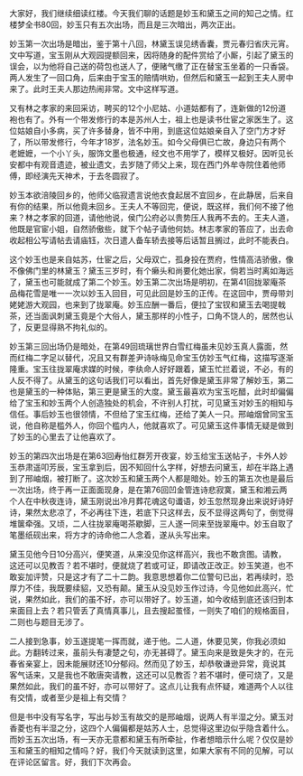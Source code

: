 
大家好，我们继续细读红楼。今天我们聊的话题是妙玉和黛玉之间的知己之情。红楼梦全书80回，妙玉只有五次出场，而且是三次暗出，两次正出。

妙玉第一次出场是暗出，鉴于第十八回，林黛玉误见绣香囊，贾元春归省庆元宵。文中写道，宝玉刚从大观园提额回来，因将随身的配件赏给了小厮，引起了黛玉的误会，以为他将自己送的荷包也送人了，便赌气缴了正在替宝玉坐着的一只香袋。两人发生了一回口角，后来由于宝玉的赔情哄劝，但然后和黛玉一起到王夫人房中来了。此时王夫人那边热闹非常。文中这样写道。

又有林之孝家的来回采访，聘买的12个小尼姑、小道姑都有了，连新做的12份道袍也有了。外有一个带发修行的本是苏州人士，祖上也是读书仕宦之家医生了。这位姑娘自小多病，买了许多替身，皆不中用，到底这位姑娘亲自入了空门方才好了，所以带发修行，今年才18岁，法名妙玉。如今父母俱已亡故，身边只有两个老嬷嬷，一个小丫头，服饰文墨也极通，经文也不用学了，模样又极好。因听见长安都中有观音遗迹，被业遗文，去岁随了师父上来，现在西门外牟寺院住着他师傅，即经演先天神术，于去冬圆寂了。

妙玉本欲涪陵回乡的，他师父临寂遗言说他衣食起居不宜回乡，在此静居，后来自有你的结果，所以他竟未回乡。王夫人不等回完，便说，既这样，我们何不接了他来？林之孝家的回道，请他他说，侯门公府必以贵势压人我再不去的。王夫人道，他既是官宦小姐，自然骄傲些，就下个帖子请他何妨。林志孝家的答应了，出去命收起相公写请帖去请庙钰，次日遣人备车轿去接等后话暂且搁过，此时不能表白。

这个妙玉也是来自姑苏，仕宦之后，父母双亡，孤身投在贾府，性情高洁骄傲，像不像佛门里的林黛玉？黛玉三岁时，有个癞头和尚要化她出家，倘若当时离如海远了，黛玉也可能就成了第二个妙玉。妙玉第二次出场是明初，在第41回拢翠庵茶品梅花雪是唯一一次以妙玉入回目，可见此回是妙玉的正传。在这回中，贾母带刘姥姥游大观园，也来到了拢翠庵。妙玉应酬一番后，便拉了宝钗和黛玉去喝提戟茶，还当面讽刺黛玉竟是个大俗人，黛玉那样的小性子，口角不饶人的，居然也认了，反更显得熟不拘礼似的。

妙玉第三回出场仍是暗处，在第49回琉璃世界白雪红梅虽未见妙玉真人露面，然而红梅二字足以替代，况且又有群差尹诗咏梅见命宝玉仿妙玉气红梅，这描写逐渐隆重。宝玉往拢翠庵求媒的时候，李纨命人好好跟着，黛玉忙拦着说，不必，有的人反不得了。从黛玉的这句话我们可以看出，首先好像是黛玉非常了解妙玉，第二也是黛玉的一种体贴，第三更是黛玉的大度。黛玉最喜欢为宝玉吃醋，此时却偏偏给了宝玉和妙玉两个人创造独处的机会，不许别人打扰，可见黛玉对妙玉的相知与信任。事后妙玉也很领情，不但给了宝玉红梅，还给了美人一只。邢岫烟曾同宝玉说，他自称是槛外人，你回个槛内人，他就喜欢了。可见黛玉这件事情无疑是做到了妙玉的心里去了让他喜欢了。

妙玉的第四次出场是在第63回寿怡红群芳开夜宴，妙玉给宝玉送帖子，卡外人妙玉恭肃遥叩芳辰，宝玉拿到后，因不知回什么字样，好想去问黛玉，却在半路上遇到了邢岫烟，被打断了。这次妙玉和黛玉两个人都是暗处。妙玉的第五次也是最后一次出场，终于再一正面面现身，是在第76回凹金管连诗悲寂寞，黛玉和湘云两个人在中秋夜连诗，黛玉刚说出冷月葬花魂这句谶语，妙玉忽然现身出来说好诗好诗，果然太悲凉了，不必再往下连，若底下只这样去，反不显得这两句了，倒觉得堆箧牵强。又顷，二人往拢翠庵喝茶歇脚，三人遂一同来至拢翠庵中。妙玉自取了笔墨纸砚出来，将方才的诗命他二人念着，遂从头写出来。

黛玉见他今日10分高兴，便笑道，从来没见你这样高兴，我也不敢贪图。请教，这还可以见教否？若不堪时，便就烧了若或可证，即请改正改正。妙玉笑道，也不敢妄加评赞，只是这才有了二十二韵。我意思想着你二位警句已出，若再续时，恐厚力不佳，我既要续貂，又恐有颠。黛玉从没见妙玉作过诗，今见他如此高兴，忙说，果然如此，我们的虽不好，亦可以带好了。妙玉道，如今收结到底还该归到本来面目上去？若只管丢了真情真事儿，且去搜起茧怪，一则失了咱们的规格面目，二则也与题目无涉了。

二人接到急事，妙玉遂提笔一挥而就，递于他。二人道，休要见笑，你我必须如此。方翻转过来，虽前头有凄楚之句，亦无甚碍了。黛玉向来是致是失才的，在元春省亲宴上，因未能展财还10分郁闷。然而见了妙玉，却恭敬谦逊异常，竟说其客气话来，又是我也不敢唐突请教，这还可以见教否？若不堪时，便可烧了，又是果然如此，我们的虽不好，亦可以带好了。这点儿让我有点怀疑，难道两个人以往有交情，或者至少是祖上有交情？

但是书中没有写名字，写出与妙玉有故交的是邢岫烟，说两人有半湿之分。黛玉对香菱也有半湿之分，这四个人偏偏都是姑苏人士，总觉得这里边似乎隐含着什么。而妙玉五次出场，有一天亦无意都和黛玉有所牵扯，作者想暗示什么呢？仅仅是妙玉和黛玉的相知之情吗？好，我们今天就读到这里，如果大家有不同的见解，可以在评论区留言。好，我们下次再会。


